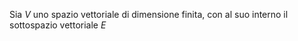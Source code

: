 Sia $V$ uno spazio vettoriale di dimensione finita, con al suo interno il sottospazio vettoriale $E$ 